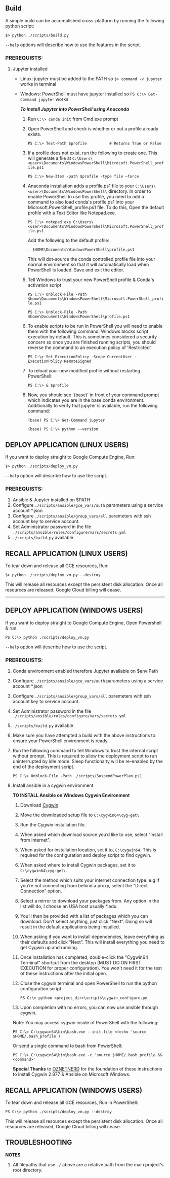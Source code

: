 ## Build
A simple build can be accomplished cross-platform by running the following python script:

`$> python ./scripts/build.py`

`--help` options will describe how to use the features in the script.

### PREREQUISTS:

1. Jupyter installed
    - Linux: jupyter must be added to the PATH so `$> command -v jupyter` works in terminal
    - Windows: PowerShell must have jupyter installed so `PS C:\> Get-Command jupyter` works

        ***To install Jupyter into PowerShell using Anaconda***
        1. Run `C:\> conda init` from Cmd.exe prompt

        2. Open PowerShell and check is whether or not a profile already exists.

            `PS C:\> Test-Path $profile          # Returns True or False`

        3. If a profile does not exist, run the following to create one.  This will generate a file at `C:\Users\<user>\Documents\WindowsPowerShell\Microsoft.PowerShell_profile.ps1`

            `PS C:\> New-Item -path $profile -type file –force`

        4. Anaconda installation adds a profile.ps1 file to your `C:\Users\<user>\Documents\WindowsPowerShell\` directory.  In order to enable PowerShell to use this profile, you need to add a command to also load conda's profile.ps1 into your Microsoft.PowerShell_profile.ps1 file.  To do this, Open the default profile with a Text Editor like Notepad.exe.

            `PS C:\> notepad.exe C:\Users\<user>\Documents\WindowsPowerShell\Microsoft.PowerShell_profile.ps1`

            Add the following to the default profile:

            `. $HOME\Documents\WindowsPowerShell\profile.ps1`

            This will dot-source the conda controlled profile file into your normal environment so that it will automatically load when PowerShell is loaded.  Save and exit the editor.

        5. Tell Windows to trust your new PowerShell profile & Conda's activation script

            `PS C:\> Unblock-File -Path $home\Documents\WindowsPowerShell\Microsoft.PowerShell_profile.ps1`

            `PS C:\> Unblock-File -Path $home\Documents\WindowsPowerShell\profile.ps1`

        6. To enable scripts to be run in PowerShell you will need to enable them with the following command.  Windows blocks script execution by default.  This is sometimes considered a security concern so once you are finished running scripts, you should reverse the command to an execution policy of 'Restricted'

            `PS C:\> Set-ExecutionPolicy -Scope CurrentUser -ExecutionPolicy RemoteSigned`

        7. To reload your new modified profile without restarting PowerShell:

            `PS C:\> & $profile`

        8. Now, you should see '(base)' in front of your command prompt which indicates you are in the base conda environment.  Additionally to verify that jupyter is available, run the following command:

            `(base) PS C:\> Get-Command jupyter`

            `(base) PS C:\> python --version`



## DEPLOY APPLICATION (LINUX USERS)

If you want to deploy straight to Google Compute Engine, Run:

`$> python ./scripts/deploy_vm.py`

`--help` option will describe how to use the script.

### PREREQUISTS:

1. Ansible & Jupyter installed on $PATH
2. Configure `./scripts/ansible/gce_vars/auth` parameters using a service account *.json
3. Configure `./scripts/ansible/group_vars/all` paremeters with ssh account key to service account.
4. Set Administrator password in the file `./scripts/ansible/roles/configure/vars/secrets.yml`
5. `./scripts/build.py` available

## RECALL APPLICATION (LINUX USERS)
To tear down and release all GCE resources, Run:

`$> python ./scripts/deploy_vm.py --destroy`

This will release all resources except the persistent disk allocation.  Once all resources are released, Google Cloud billing will cease. 

----

## DEPLOY APPLICATION (WINDOWS USERS)

If you want to deploy straight to Google Compute Engine, Open Powershell & run:

`PS C:\> python ./scripts/deploy_vm.py`

`--help` option will describe how to use the script.

### PREREQUISTS:

1. Conda environment enabled therefore Jupyter available on $env:Path
2. Configure `./scripts/ansible/gce_vars/auth` parameters using a service account *.json
3. Configure `./scripts/ansible/group_vars/all` paremeters with ssh account key to service account.
4. Set Administrator password in the file `./scripts/ansible/roles/configure/vars/secrets.yml`
5. `./scripts/build.py` available
6. Make sure you have attempted a build with the above instructions to ensure your PowerShell environment is ready.
7. Run the following command to tell Windows to trust the internal script without prompt.  This is required to allow the deployment script to run uninterrupted by idle mode.  Sleep functionalty will be re-enabled by the end of the deployment script.

    `PS C:\> Unblock-File -Path ./scripts/SuspendPowerPlan.ps1`

8. Install ansible in a cygwin environment

    **TO INSTALL Ansible on Windows Cygwin Environment**

    1. Download [Cygwin](https://www.cygwin.com/).
    2. Move the downloaded setup file to `C:\cygwin64\cyg-get\`
    3. Run the Cygwin installation file.
    4. When asked which download source you’d like to use, select “Install from Internet”.
    5. When asked for installation location, set it to, `C:\cygwin64`. This is required for the configuration and deploy script to find cygwin.
    6. When asked where to install Cygwin packages, set it to `C:\cygwin64\cyg-get\`.
    7. Select the method which suits your internet connection type. e.g If you’re not connecting from behind a proxy, select the “Direct Connection” option.
    8. Select a mirror to download your packages from. Any option in the list will do, I choose an USA host usually *.edu.
    9. You’ll then be provided with a list of packages which you can download. Don’t select anything, just click “Next”. Doing so will result in the default applications being installed.
    10. When asking if you want to install dependencies, leave everything as their defaults and click “Next”. This will install everything you need to get Cygwin up and running.
    11. Once installation has completed, double-click the "Cygwin64 Terminal" shortcut from the desktop (MUST DO ON FIRST EXECUTION for proper configuration).  You won't need it for the rest of these instructions after the initial open.
    12. Close the cygwin terminal and open PowerShell to run the python configuration script

        `PS C:\> python <project_dir>\scripts\cygwin_configure.py`

    13. Upon completion with no errors, you can now use ansible through cygwin.
    
    Note: You may access cygwin inside of PowerShell with the following:
    
    `PS C:\> C:\cygwin64\bin\bash.exe --init-file <(echo 'source $HOME/.bash_profile')`

    Or send a single command to bash from PowerShell:

    `PS C:\> C:\cygwin64\bin\bash.exe -c 'source $HOME/.bash_profile && <command>'`

    **Special Thanks** to [OZNETNERD](http://www.oznetnerd.com/installing-ansible-windows/) for the foundation of these instructions to install Cygwin 2.877 & Ansible on Microsoft Windows.



## RECALL APPLICATION (WINDOWS USERS)
To tear down and release all GCE resources, Run in PowerShell:

`PS C:\> python ./scripts/deploy_vm.py --destroy`

This will release all resources except the persistent disk allocation.  Once all resources are released, Google Cloud billing will cease. 


## TROUBLESHOOTING

**NOTES**
1. All filepaths that use `./` above are a relative path from the main project's root directory.


